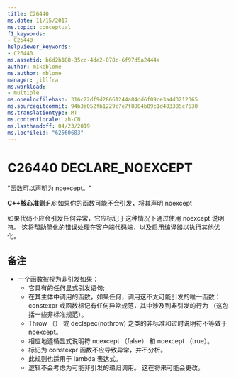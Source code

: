 ```yaml
---
title: C26440
ms.date: 11/15/2017
ms.topic: conceptual
f1_keywords:
- C26440
helpviewer_keywords:
- C26440
ms.assetid: b6d2b188-35cc-4de2-878c-6f97d5a2444a
author: mikeblome
ms.author: mblome
manager: jillfra
ms.workload:
- multiple
ms.openlocfilehash: 316c22df9d28661244a84dd6f09ce3a4d3212365
ms.sourcegitcommit: 94b3a052fb1229c7e7f8804b09c1d403385c7630
ms.translationtype: MT
ms.contentlocale: zh-CN
ms.lasthandoff: 04/23/2019
ms.locfileid: "62560683"
---
```

# <a name="c26440-declarenoexcept"></a>C26440 DECLARE_NOEXCEPT
"函数可以声明为 noexcept。"

**C++核心准则**:F.6:如果你的函数可能不会引发，将其声明 noexcept

如果代码不应会引发任何异常，它应标记于这种情况下通过使用 noexcept 说明符。 这将帮助简化的错误处理在客户端代码端，以及启用编译器以执行其他优化。

## <a name="remarks"></a>备注
- 一个函数被视为非引发如果：
  - 它具有的任何显式引发语句;
  - 在其主体中调用的函数，如果任何，调用这不太可能引发的唯一函数： constexpr 或函数标记有任何异常规范，其中涉及到非引发的行为 （这包括一些非标准规范）。
  - Throw （） 或 declspec(nothrow) 之类的非标准和过时说明符不等效于 noexcept。
  - 相应地遵循显式说明符 noexcept （false） 和 noexcept （true）。
  - 标记为 constexpr 函数不应导致异常，并不分析。
  - 此规则也适用于 lambda 表达式。
  - 逻辑不会考虑为可能非引发的递归调用。 这在将来可能会更改。
